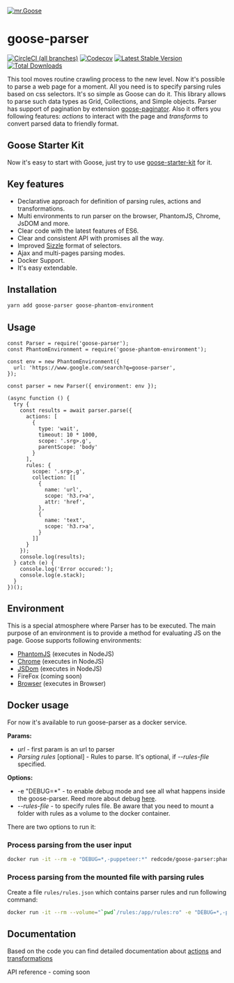 [![mr.Goose](https://i.imgur.com/e0CPF7C.png)](http://goose.show)

# goose-parser 

[![CircleCI (all branches)](https://img.shields.io/circleci/project/github/redco/goose-parser.svg)](https://circleci.com/gh/redco/goose-parser)
[![Codecov](https://img.shields.io/codecov/c/github/redco/goose-parser.svg)](https://codecov.io/gh/redco/goose-parser)
[![Latest Stable Version](https://img.shields.io/npm/v/goose-parser.svg?style=flat)](https://www.npmjs.com/package/goose-parser)
[![Total Downloads](https://img.shields.io/npm/dt/goose-parser.svg?style=flat)](https://www.npmjs.com/package/goose-parser)

This tool moves routine crawling process to the new level.
Now it's possible to parse a web page for a moment. 
All you need is to specify parsing rules based on css selectors. It's so simple as Goose can do it.
This library allows to parse such data types as Grid, Collections, and Simple objects.
Parser has support of pagination by extension [goose-paginator](https://github.com/redco/goose-paginator).
Also it offers you following features: *actions* to interact with the page and *transforms* to convert parsed data to friendly format.

## Goose Starter Kit
Now it's easy to start with Goose, just try to use [goose-starter-kit](https://github.com/redco/goose-starter-kit) for it.

## Key features
* Declarative approach for definition of parsing rules, actions and transformations.
* Multi environments to run parser on the browser, PhantomJS, Chrome, JsDOM and more.
* Clear code with the latest features of ES6.
* Clear and consistent API with promises all the way.
* Improved [Sizzle](https://sizzlejs.com) format of selectors.
* Ajax and multi-pages parsing modes.
* Docker Support.
* It's easy extendable.

## Installation

```bash
yarn add goose-parser goose-phantom-environment
```

## Usage

```JS
const Parser = require('goose-parser');
const PhantomEnvironment = require('goose-phantom-environment');

const env = new PhantomEnvironment({
  url: 'https://www.google.com/search?q=goose-parser',
});

const parser = new Parser({ environment: env });

(async function () {
  try {
    const results = await parser.parse({
      actions: [
        {
          type: 'wait',
          timeout: 10 * 1000,
          scope: '.srg>.g',
          parentScope: 'body'
        }
      ],
      rules: {
        scope: '.srg>.g',
        collection: [[
          {
            name: 'url',
            scope: 'h3.r>a',
            attr: 'href',
          },
          {
            name: 'text',
            scope: 'h3.r>a',
          }
        ]]
      }
    });
    console.log(results);
  } catch (e) {
    console.log('Error occured:');
    console.log(e.stack);
  }
})();
```

## Environment
This is a special atmosphere where Parser has to be executed. The main purpose of an environment is to provide a method for evaluating JS on the page.
Goose supports following environments:
* [PhantomJS](https://github.com/redco/goose-phantom-environment) (executes in NodeJS)
* [Chrome](https://github.com/redco/goose-chrome-environment) (executes in NodeJS)
* [JSDom](https://github.com/redco/goose-jsdom-environment) (executes in NodeJS)
* FireFox (coming soon)
* [Browser](https://github.com/redco/goose-phantom-environment) (executes in Browser)

## Docker usage

For now it's available to run goose-parser as a docker service.

**Params:**

* *url* - first param is an url to parser
* *Parsing rules* [optional] - Rules to parse. It's optional, if *--rules-file* specified.

**Options:**

* -e "DEBUG=*" - to enable debug mode and see all what happens inside the goose-parser. Reed more about debug [here](https://www.npmjs.com/package/debug).
* *--rules-file* - to specify rules file. Be aware that you need to mount a folder with rules as a volume to the docker container.

There are two options to run it:

### Process parsing from the user input

```bash
docker run -it --rm -e "DEBUG=*,-puppeteer:*" redcode/goose-parser:phantom-latest 'https://www.google.com/search?q=goose-parser' '{"actions": [{"type": "wait", "scope": ".g"}], "rules": {"scope": ".g", "collection": [[{"scope": ".r>a", "name": "name"}]]}}'
```

### Process parsing from the mounted file with parsing rules

Create a file `rules/rules.json` which contains parser rules and run following command:

```bash
docker run -it --rm --volume="`pwd`/rules:/app/rules:ro" -e "DEBUG=*,-puppeteer:*" redcode/goose-parser:phantom-latest --rules-file="/app/rules/rules.json" 'https://www.google.com/search?q=goose-parser'
```

## Documentation
Based on the code you can find detailed documentation about [actions](https://github.com/redco/goose-parser/tree/master/lib/actions) and [transformations](https://github.com/redco/goose-parser/tree/master/lib/transforms)

API reference - coming soon
